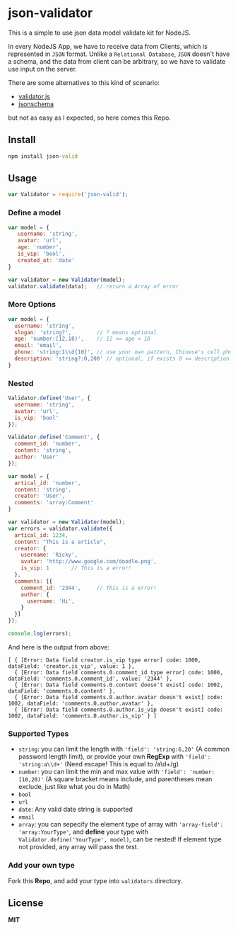 # json-validator

This is a simple to use json data model validate kit for NodeJS.

In every NodeJS App, we have to receive data from Clients, which is represented in `JSON` format. Unlike a `Relational Database`, `JSON` doesn't have a schema, and the data from client can be arbitrary, so we have to validate use input on the server.

There are some alternatives to this kind of scenario:

- [validator.js](https://github.com/chriso/validator.js)
- [jsonschema](https://github.com/tdegrunt/jsonschema)

but not as easy as I expected, so here comes this Repo.

## Install

``` cmd
npm install json-valid
```

## Usage

``` javascript
var Validator = require('json-valid');
```

### Define a model

``` javascript
var model = {
   username: 'string',
   avatar: 'url',
   age: 'number',
   is_vip: 'bool',
   created_at: 'date'
}

var validator = new Validator(model);
validator.validate(data);	// return a Array of error
```

### More Options

``` javascript
var model = {
  username: 'string',
  slogan: 'string?',		// ? means optional
  age: 'number:[12,18)',	// 12 <= age < 18
  email: 'email',
  phone: 'string:1\\d{10}',	// use your own pattern, Chinese's cell phone number starts with 1, and other 10 digit
  description: 'string?:0,200' // optional, if exists 0 <= description.length <= 200
}
```

### Nested

``` javascript
Validator.define('User', {
  username: 'string',
  avatar: 'url',
  is_vip: 'bool'
});

Validator.define('Comment', {
  comment_id: 'number',
  content: 'string',
  author: 'User'
});

var model = {
  artical_id: 'number',
  content: 'string',
  creator: 'User',
  comments: 'array:Comment'
}

var validator = new Validator(model);
var errors = validator.validate({
  artical_id: 1234,
  content: "This is a article",
  creator: {
    username: 'Ricky',
    avatar: 'http://www.google.com/doodle.png',
    is_vip: 1		// This is a error!
  },
  comments: [{
	comment_id: '2344',		// This is a error!
  	author: {
	  username: 'Hi',
	}
  }]
});

console.log(errors);
```

And here is the output from above:

``` 
[ { [Error: Data field creator.is_vip type error] code: 1000, dataField: 'creator.is_vip', value: 1 },
  { [Error: Data field comments.0.comment_id type error] code: 1000, dataField: 'comments.0.comment_id', value: '2344' },
  { [Error: Data field comments.0.content doesn't exist] code: 1002, dataField: 'comments.0.content' },
  { [Error: Data field comments.0.author.avatar doesn't exist] code: 1002, dataField: 'comments.0.author.avatar' },
  { [Error: Data field comments.0.author.is_vip doesn't exist] code: 1002, dataField: 'comments.0.author.is_vip' } ]
```

### Supported Types

- `string`: you can limit the length with ` 'field': 'string:6,20' ` (A common password length limit), or provide your own **RegExp** with ` 'field': 'string:a\\d+' ` (Need escape! This is equal to /a\d+/g)
- `number`: you can limit the min and max value with ` 'field': 'number:[10,20)' ` (A square bracket means include, and parentheses mean exclude, just like what you do in Math)
- `bool`
- `url`
- `date`: Any valid date string is supported
- `email`
- `array`: you can sepecify the element type of array with ` 'array-field': 'array:YourType' `, and **define** your type with `Validator.define('YourType', model)`, can be nested! If element type not provided, any array will pass the test.

### Add your own type

Fork this **Repo**, and add your type into `validators` directory.

## License

**MIT**
